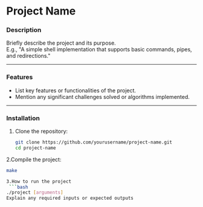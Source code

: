 # **Project Name**

### **Description**  
Briefly describe the project and its purpose.  
E.g., "A simple shell implementation that supports basic commands, pipes, and redirections."

---

### **Features**  
- List key features or functionalities of the project.  
- Mention any significant challenges solved or algorithms implemented.

---

### **Installation**  
1. Clone the repository:  
   ```bash
   git clone https://github.com/yourusername/project-name.git
   cd project-name
2.Compile the project:
  ```bash
  make

3.How to run the project
   ```bash
  ./project [arguments]
Explain any required inputs or expected outputs
